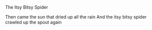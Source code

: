 The Itsy Bitsy Spider

Then came the sun that dried up all the rain
And the itsy bitsy spider crawled up the spout again
